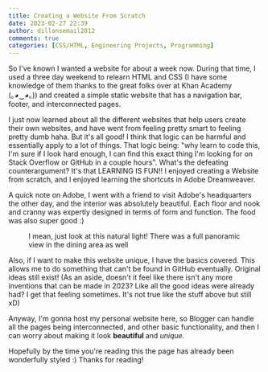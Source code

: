 ```yaml
---
title: Creating a Website From Scratch
date: 2023-02-27 22:39
author: dillonsemail2012
comments: true
categories: [CSS/HTML, Engineering Projects, Programming]
---
```

<!-- wp:paragraph -->
<p>So I've known I wanted a website for about a week now. During that time, I used a three day weekend to relearn HTML and CSS (I have some knowledge of them thanks to the great folks over at Khan Academy (｡⁠◕⁠‿⁠◕⁠｡)) and created a simple static website that has a navigation bar, footer, and interconnected pages.</p>
<!-- /wp:paragraph -->

<!-- wp:paragraph -->
<p>I just now learned about all the different websites that help users create their own websites, and have went from feeling pretty smart to feeling pretty dumb haha. But it's all good! I think that logic can be harmful and essentially apply to a lot of things. That logic being: "why learn to code this, I'm sure if I look hard enough, I can find this exact thing I'm looking for on Stack Overflow or GitHub in a couple hours". What's the defeating counterargument? It's that LEARNING IS FUN!! I enjoyed creating a Website from scratch, and I enjoyed learning the shortcuts in Adobe Dreamweaver.&nbsp;</p>
<!-- /wp:paragraph -->

<!-- wp:paragraph -->
<p>A quick note on Adobe, I went with a friend to visit Adobe's headquarters the other day, and the interior was absolutely beautiful. Each floor and nook and cranny was expertly designed in terms of form and function. The food was also super good :)</p>
<!-- /wp:paragraph -->

<!-- wp:image {"align":"full","style":{"border":{"radius":"0px"}},"className":"is-style-rounded"} -->
<figure class="wp-block-image alignfull has-custom-border is-style-rounded"><img src="https://lh5.googleusercontent.com/QMwIEtotCaTy7HQhM_e6AMm7ZagCR_Jj3iHt6ve9icX2fZ7E70bYWd4rRTiDvAMDriQ_L9rs1sUOB7ZFgv9iXnJWv215UAHxW569cnEi-LLY6m-h8LY6klAIv5uTnSDq9qgn4WdJHbfspaOQQb1eEH0" alt="" style="border-radius:0px" /><figcaption class="wp-element-caption">I mean, just look at this natural light! There was a full panoramic view in the dining area as well</figcaption></figure>
<!-- /wp:image -->

<!-- wp:paragraph -->
<p>Also, if I want to make this website unique, I have the basics covered. This allows me to do something that can't be found in GitHub eventually. Original ideas still exist! (As an aside, doesn't it feel like there isn't any more inventions that can be made in 2023? Like all the good ideas were already had? I get that feeling sometimes. It's not true like the stuff above but still xD)</p>
<!-- /wp:paragraph -->

<!-- wp:paragraph -->
<p>Anyway, I'm gonna host my personal website here, so Blogger can handle all the pages being interconnected, and other basic functionality, and then I can worry about making it look <strong>beautiful </strong>and <em>unique.&nbsp;</em></p>
<!-- /wp:paragraph -->

<!-- wp:paragraph -->
<p>Hopefully by the time you're reading this the page has already been wonderfully styled :) Thanks for reading!</p>
<!-- /wp:paragraph -->
